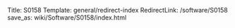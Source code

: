 Title: S0158
Template: general/redirect-index
RedirectLink: /software/S0158
save_as: wiki/Software/S0158/index.html